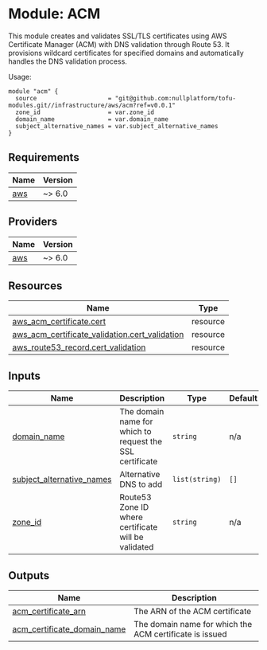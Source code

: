 # Module: ACM

This module creates and validates SSL/TLS certificates using AWS Certificate Manager (ACM) with DNS validation through Route 53. It provisions wildcard certificates for specified domains and automatically handles the DNS validation process.

Usage:

```hcl
module "acm" {
  source                    = "git@github.com:nullplatform/tofu-modules.git//infrastructure/aws/acm?ref=v0.0.1"
  zone_id                   = var.zone_id
  domain_name               = var.domain_name
  subject_alternative_names = var.subject_alternative_names
}
```

<!-- BEGIN_TF_DOCS -->
## Requirements

| Name | Version |
|------|---------|
| <a name="requirement_aws"></a> [aws](#requirement\_aws) | ~> 6.0 |

## Providers

| Name | Version |
|------|---------|
| <a name="provider_aws"></a> [aws](#provider\_aws) | ~> 6.0 |

## Resources

| Name | Type |
|------|------|
| [aws_acm_certificate.cert](https://registry.terraform.io/providers/hashicorp/aws/latest/docs/resources/acm_certificate) | resource |
| [aws_acm_certificate_validation.cert_validation](https://registry.terraform.io/providers/hashicorp/aws/latest/docs/resources/acm_certificate_validation) | resource |
| [aws_route53_record.cert_validation](https://registry.terraform.io/providers/hashicorp/aws/latest/docs/resources/route53_record) | resource |

## Inputs

| Name | Description | Type | Default | Required |
|------|-------------|------|---------|:--------:|
| <a name="input_domain_name"></a> [domain\_name](#input\_domain\_name) | The domain name for which to request the SSL certificate | `string` | n/a | yes |
| <a name="input_subject_alternative_names"></a> [subject\_alternative\_names](#input\_subject\_alternative\_names) | Alternative DNS to add | `list(string)` | `[]` | no |
| <a name="input_zone_id"></a> [zone\_id](#input\_zone\_id) | Route53 Zone ID where certificate will be validated | `string` | n/a | yes |

## Outputs

| Name | Description |
|------|-------------|
| <a name="output_acm_certificate_arn"></a> [acm\_certificate\_arn](#output\_acm\_certificate\_arn) | The ARN of the ACM certificate |
| <a name="output_acm_certificate_domain_name"></a> [acm\_certificate\_domain\_name](#output\_acm\_certificate\_domain\_name) | The domain name for which the ACM certificate is issued |
<!-- END_TF_DOCS -->